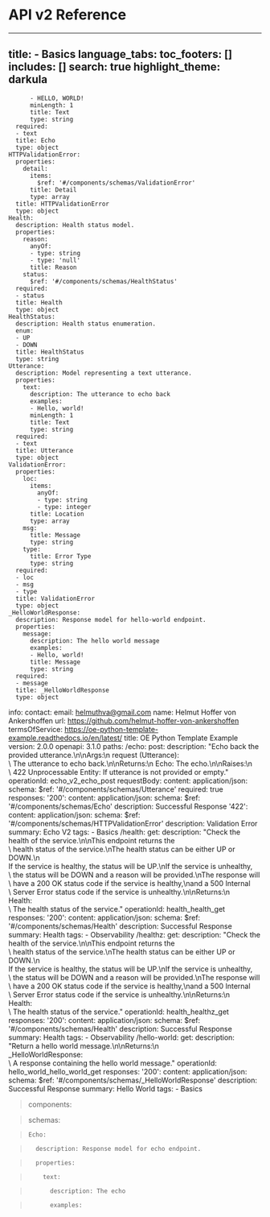 # API v2 Reference
---
title:       - Basics
language_tabs:
toc_footers: []
includes: []
search: true
highlight_theme: darkula
---









          - HELLO, WORLD!
          minLength: 1
          title: Text
          type: string
      required:
      - text
      title: Echo
      type: object
    HTTPValidationError:
      properties:
        detail:
          items:
            $ref: '#/components/schemas/ValidationError'
          title: Detail
          type: array
      title: HTTPValidationError
      type: object
    Health:
      description: Health status model.
      properties:
        reason:
          anyOf:
          - type: string
          - type: 'null'
          title: Reason
        status:
          $ref: '#/components/schemas/HealthStatus'
      required:
      - status
      title: Health
      type: object
    HealthStatus:
      description: Health status enumeration.
      enum:
      - UP
      - DOWN
      title: HealthStatus
      type: string
    Utterance:
      description: Model representing a text utterance.
      properties:
        text:
          description: The utterance to echo back
          examples:
          - Hello, world!
          minLength: 1
          title: Text
          type: string
      required:
      - text
      title: Utterance
      type: object
    ValidationError:
      properties:
        loc:
          items:
            anyOf:
            - type: string
            - type: integer
          title: Location
          type: array
        msg:
          title: Message
          type: string
        type:
          title: Error Type
          type: string
      required:
      - loc
      - msg
      - type
      title: ValidationError
      type: object
    _HelloWorldResponse:
      description: Response model for hello-world endpoint.
      properties:
        message:
          description: The hello world message
          examples:
          - Hello, world!
          title: Message
          type: string
      required:
      - message
      title: _HelloWorldResponse
      type: object
info:
  contact:
    email: helmuthva@gmail.com
    name: Helmut Hoffer von Ankershoffen
    url: https://github.com/helmut-hoffer-von-ankershoffen
  termsOfService: https://oe-python-template-example.readthedocs.io/en/latest/
  title: OE Python Template Example
  version: 2.0.0
openapi: 3.1.0
paths:
  /echo:
    post:
      description: "Echo back the provided utterance.\n\nArgs:\n    request 
(Utterance):\
        \ The utterance to echo back.\n\nReturns:\n    Echo: The 
echo.\n\nRaises:\n\
        \    422 Unprocessable Entity: If utterance is not provided or empty."
      operationId: echo_v2_echo_post
      requestBody:
        content:
          application/json:
            schema:
              $ref: '#/components/schemas/Utterance'
        required: true
      responses:
        '200':
          content:
            application/json:
              schema:
                $ref: '#/components/schemas/Echo'
          description: Successful Response
        '422':
          content:
            application/json:
              schema:
                $ref: '#/components/schemas/HTTPValidationError'
          description: Validation Error
      summary: Echo V2
      tags:
      - Basics
  /health:
    get:
      description: "Check the health of the service.\n\nThis endpoint returns 
the\
        \ health status of the service.\nThe health status can be either UP or 
DOWN.\n\
        If the service is healthy, the status will be UP.\nIf the service is 
unhealthy,\
        \ the status will be DOWN and a reason will be provided.\nThe response 
will\
        \ have a 200 OK status code if the service is healthy,\nand a 500 
Internal\
        \ Server Error status code if the service is unhealthy.\n\nReturns:\n   
Health:\
        \ The health status of the service."
      operationId: health_health_get
      responses:
        '200':
          content:
            application/json:
              schema:
                $ref: '#/components/schemas/Health'
          description: Successful Response
      summary: Health
      tags:
      - Observability
  /healthz:
    get:
      description: "Check the health of the service.\n\nThis endpoint returns 
the\
        \ health status of the service.\nThe health status can be either UP or 
DOWN.\n\
        If the service is healthy, the status will be UP.\nIf the service is 
unhealthy,\
        \ the status will be DOWN and a reason will be provided.\nThe response 
will\
        \ have a 200 OK status code if the service is healthy,\nand a 500 
Internal\
        \ Server Error status code if the service is unhealthy.\n\nReturns:\n   
Health:\
        \ The health status of the service."
      operationId: health_healthz_get
      responses:
        '200':
          content:
            application/json:
              schema:
                $ref: '#/components/schemas/Health'
          description: Successful Response
      summary: Health
      tags:
      - Observability
  /hello-world:
    get:
      description: "Return a hello world message.\n\nReturns:\n    
_HelloWorldResponse:\
        \ A response containing the hello world message."
      operationId: hello_world_hello_world_get
      responses:
        '200':
          content:
            application/json:
              schema:
                $ref: '#/components/schemas/_HelloWorldResponse'
          description: Successful Response
      summary: Hello World
      tags:
      - Basics

> components:

>   schemas:

>     Echo:

>       description: Response model for echo endpoint.

>       properties:

>         text:

>           description: The echo

>           examples:
